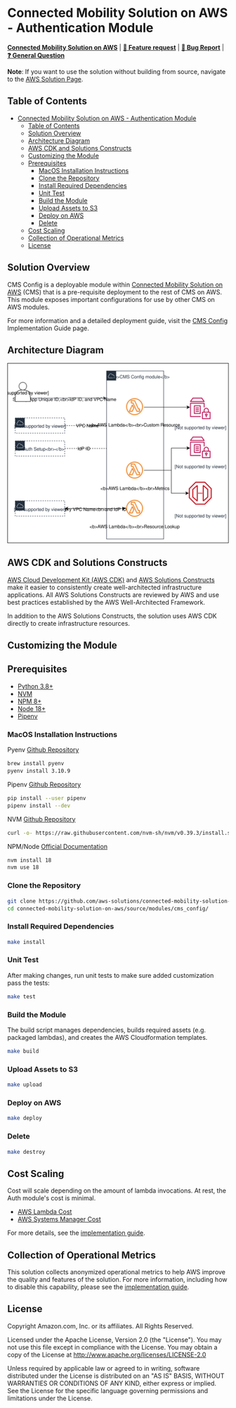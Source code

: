 # Connected Mobility Solution on AWS - Authentication Module
<!-- markdownlint-disable-next-line -->
**[Connected Mobility Solution on AWS](https://aws.amazon.com/solutions/implementations/connected-mobility-solution-on-aws/)** | **[🚧 Feature request](https://github.com/aws-solutions/connected-mobility-solution-on-aws/issues/new?assignees=&labels=enhancement&template=feature_request.md&title=)** | **[🐛 Bug Report](https://github.com/aws-solutions/connected-mobility-solution-on-aws/issues/new?assignees=&labels=bug&template=bug_report.md&title=)** | **[❓ General Question](https://github.com/aws-solutions/connected-mobility-solution-on-aws/issues/new?assignees=&labels=question&template=general_question.md&title=)**

**Note**: If you want to use the solution without building from source, navigate to the [AWS Solution Page](https://aws.amazon.com/solutions/implementations/connected-mobility-solution-on-aws/).

## Table of Contents

- [Connected Mobility Solution on AWS - Authentication Module](#connected-mobility-solution-on-aws---authentication-module)
  - [Table of Contents](#table-of-contents)
  - [Solution Overview](#solution-overview)
  - [Architecture Diagram](#architecture-diagram)
  - [AWS CDK and Solutions Constructs](#aws-cdk-and-solutions-constructs)
  - [Customizing the Module](#customizing-the-module)
  - [Prerequisites](#prerequisites)
    - [MacOS Installation Instructions](#macos-installation-instructions)
    - [Clone the Repository](#clone-the-repository)
    - [Install Required Dependencies](#install-required-dependencies)
    - [Unit Test](#unit-test)
    - [Build the Module](#build-the-module)
    - [Upload Assets to S3](#upload-assets-to-s3)
    - [Deploy on AWS](#deploy-on-aws)
    - [Delete](#delete)
  - [Cost Scaling](#cost-scaling)
  - [Collection of Operational Metrics](#collection-of-operational-metrics)
  - [License](#license)

## Solution Overview

CMS Config is a deployable module within [Connected Mobility Solution on AWS](/README.md)
(CMS) that is a pre-requisite deployment to the rest of CMS on AWS. This module exposes important
configurations for use by other CMS on AWS modules.

For more information and a detailed deployment guide, visit the
[CMS Config](https://docs.aws.amazon.com/solutions/latest/connected-mobility-solution-on-aws/config-module.html)
Implementation Guide page.

## Architecture Diagram

![Architecture Diagram](./documentation/architecture/diagrams/cms-config-architecture-diagram.svg)

## AWS CDK and Solutions Constructs

[AWS Cloud Development Kit (AWS CDK)](https://aws.amazon.com/cdk/) and
[AWS Solutions Constructs](https://aws.amazon.com/solutions/constructs/) make it easier to consistently create
well-architected infrastructure applications. All AWS Solutions Constructs are reviewed by AWS and use best
practices established by the AWS Well-Architected Framework.

In addition to the AWS Solutions Constructs, the solution uses AWS CDK directly to create infrastructure resources.

## Customizing the Module

## Prerequisites

- [Python 3.8+](https://www.python.org/downloads/)
- [NVM](https://github.com/nvm-sh/nvm)
- [NPM 8+](https://docs.npmjs.com/downloading-and-installing-node-js-and-npm)
- [Node 18+](https://docs.npmjs.com/downloading-and-installing-node-js-and-npm)
- [Pipenv](https://pipenv.pypa.io/en/latest/installation.html)

### MacOS Installation Instructions

Pyenv [Github Repository](https://github.com/pyenv/pyenv)

```bash
brew install pyenv
pyenv install 3.10.9
```

Pipenv [Github Repository](https://github.com/pypa/pipenv)

```bash
pip install --user pipenv
pipenv install --dev
```

NVM [Github Repository](https://github.com/nvm-sh/nvm)

```bash
curl -o- https://raw.githubusercontent.com/nvm-sh/nvm/v0.39.3/install.sh | bash
```

NPM/Node [Official Documentation](https://docs.npmjs.com/downloading-and-installing-node-js-and-npm)

```bash
nvm install 18
nvm use 18
```

### Clone the Repository

```bash
git clone https://github.com/aws-solutions/connected-mobility-solution-on-aws.git
cd connected-mobility-solution-on-aws/source/modules/cms_config/
```

### Install Required Dependencies

```bash
make install
```

### Unit Test

After making changes, run unit tests to make sure added customization
pass the tests:

```bash
make test
```

### Build the Module

The build script manages dependencies, builds required assets (e.g. packaged lambdas), and creates the
AWS Cloudformation templates.

```bash
make build
```

### Upload Assets to S3

```bash
make upload
```

### Deploy on AWS

```bash
make deploy
```

### Delete

```bash
make destroy
```

## Cost Scaling

Cost will scale depending on the amount of lambda invocations. At rest, the Auth module's cost is minimal.

- [AWS Lambda Cost](https://aws.amazon.com/lambda/pricing/)
- [AWS Systems Manager Cost](https://aws.amazon.com/systems-manager/pricing/)

For more details, see the
[implementation guide](https://docs.aws.amazon.com/solutions/latest/connected-mobility-solution-on-aws/cost.html).

## Collection of Operational Metrics

This solution collects anonymized operational metrics to help AWS improve
the quality and features of the solution. For more information, including
how to disable this capability, please see the
[implementation guide](https://docs.aws.amazon.com/solutions/latest/connected-mobility-solution-on-aws/anonymized-data-collection.html).

## License

Copyright Amazon.com, Inc. or its affiliates. All Rights Reserved.

Licensed under the Apache License, Version 2.0 (the "License").
You may not use this file except in compliance with the License.
You may obtain a copy of the License at <http://www.apache.org/licenses/LICENSE-2.0>

Unless required by applicable law or agreed to in writing, software
distributed under the License is distributed on an "AS IS" BASIS,
WITHOUT WARRANTIES OR CONDITIONS OF ANY KIND, either express or implied.
See the License for the specific language governing permissions and
limitations under the License.
